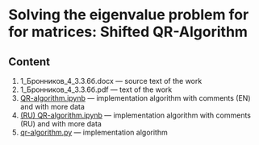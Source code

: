 # Solving the eigenvalue problem for for matrices: Shifted QR-Algorithm

## Content
1. 1_Бронников_4_3.3.6б.docx — source text of the work
1. 1_Бронников_4_3.3.6б.pdf — text of the work
1. [QR-algorithm.ipynb](./QR-algorithm.ipynb) — implementation algorithm with comments (EN) and with more data
1. [(RU) QR-algorithm.ipynb](./(RU)%20QR-algorithm.ipynb) — implementation algorithm with comments (RU) and with more data
1. [qr-algorithm.py](./qr-algorithm.py) — implementation algorithm
